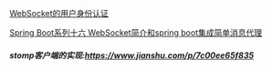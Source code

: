 [WebSocket的用户身份认证](https://blog.csdn.net/weixin_41973131/article/details/84875191)

[Spring Boot系列十六 WebSocket简介和spring boot集成简单消息代理](https://juejin.im/post/5ac8cd5c6fb9a028dd4e7ba6)



##### stomp客户端的实现:https://www.jianshu.com/p/7c00ee65f835

